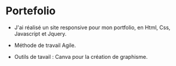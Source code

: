 # Portefolio

* J'ai réalisé un site responsive pour mon portfolio, en Html, Css, Javascript et Jquery.
 
*  Méthode de travail Agile.

*  Outils de tavail : Canva pour la création de graphisme.


